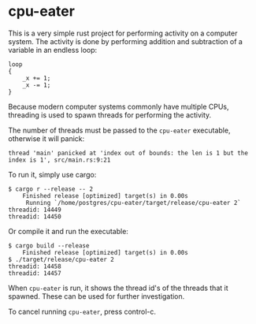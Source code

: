 # cpu-eater

This is a very simple rust project for performing activity on a computer system.
The activity is done by performing addition and subtraction of a variable in an endless loop:
```
loop
{
    _x += 1;
    _x -= 1;
}
```
Because modern computer systems commonly have multiple CPUs, threading is used to spawn threads for performing the activity.

The number of threads must be passed to the `cpu-eater` executable, otherwise it will panick:
```
thread 'main' panicked at 'index out of bounds: the len is 1 but the index is 1', src/main.rs:9:21
```

To run it, simply use cargo:
```
$ cargo r --release -- 2
    Finished release [optimized] target(s) in 0.00s
     Running `/home/postgres/cpu-eater/target/release/cpu-eater 2`
threadid: 14449
threadid: 14450
```
Or compile it and run the executable:
```
$ cargo build --release
    Finished release [optimized] target(s) in 0.00s
$ ./target/release/cpu-eater 2
threadid: 14458
threadid: 14457
```
When `cpu-eater` is run, it shows the thread id's of the threads that it spawned.
These can be used for further investigation.

To cancel running `cpu-eater`, press control-c.
